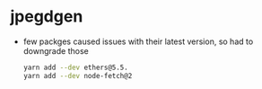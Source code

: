 # jpegdgen

- few packges caused issues with their latest version, so had to downgrade those
  ```bash
  yarn add --dev ethers@5.5.
  yarn add --dev node-fetch@2
  ```
